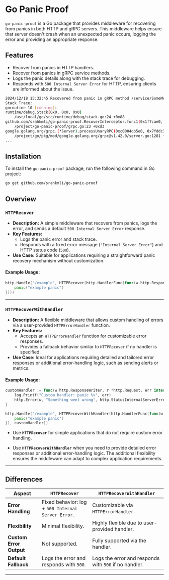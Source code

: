 # Go Panic Proof

`go-panic-proof` is a Go package that provides middleware for recovering from panics in both HTTP and gRPC servers. This middleware helps ensure that  server doesn't crash when an unexpected panic occurs, logging the error and providing an appropriate response.

## Features

- Recover from panics in HTTP handlers.
- Recover from panics in gRPC service methods.
- Logs the panic details along with the stack trace for debugging.
- Responds with `500 Internal Server Error` for HTTP, ensuring clients are informed about the issue.
```bash
2024/12/18 15:32:45 Recovered from panic in gRPC method /service/SomeMethod: something went wrong!
Stack Trace: 
goroutine 10 [running]:
runtime/debug.Stack(0x0, 0x0, 0x0)
	/usr/local/go/src/runtime/debug/stack.go:24 +0x88
github.com/srahkmli/go-panic-proof.RecoverInterceptor.func1(0x1f7cae0, 0x0, 0x1f7cae0, 0x0, 0x7fddc35d19b0)
	/project/go-panic-proof/grpc.go:23 +0xd3
google.golang.org/grpc.(*Server).processUnaryRPC(0xc0004db5e0, 0x7fddc35d1928, 0x1f9b960, 0xc0004d7030, 0xc00023bc00, 0x1f7cb80, 0x0, 0x0, 0x0)
	/project/go/pkg/mod/google.golang.org/grpc@v1.42.0/server.go:1281 +0x45b
...

```
  
## Installation

To install the `go-panic-proof` package, run the following command in  Go project:

```bash
go get github.com/srahkmli/go-panic-proof
``` 
## Overview

### `HTTPRecover`

- **Description:** A simple middleware that recovers from panics, logs the error, and sends a default `500 Internal Server Error` response.
- **Key Features:**
  - Logs the panic error and stack trace.
  - Responds with a fixed error message (`"Internal Server Error"`) and HTTP status code (`500`).
- **Use Case:** Suitable for applications requiring a straightforward panic recovery mechanism without customization.

#### Example Usage:
```go
http.Handle("/example", HTTPRecover(http.HandlerFunc(func(w http.ResponseWriter, r *http.Request) {
    panic("example panic")
})))
```

---

### `HTTPRecoverWithHandler`

- **Description:** A flexible middleware that allows custom handling of errors via a user-provided `HTTPErrorHandler` function.
- **Key Features:**
  - Accepts an `HTTPErrorHandler` function for customizable error responses.
  - Provides a fallback behavior similar to `HTTPRecover` if no handler is specified.
- **Use Case:** Ideal for applications requiring detailed and tailored error responses or additional error-handling logic, such as sending alerts or metrics.

#### Example Usage:
```go
customHandler := func(w http.ResponseWriter, r *http.Request, err interface{}) {
    log.Printf("Custom handler: panic %v", err)
    http.Error(w, "Something went wrong", http.StatusInternalServerError)
}

http.Handle("/example", HTTPRecoverWithHandler(http.HandlerFunc(func(w http.ResponseWriter, r *http.Request) {
    panic("example panic")
}), customHandler))
```

- Use **`HTTPRecover`** for simple applications that do not require custom error handling.

- Use **`HTTPRecoverWithHandler`** when you need to provide detailed error responses or additional error-handling logic. The additional flexibility ensures the middleware can adapt to complex application requirements.
---

## Differences

| Aspect                | `HTTPRecover`                                           | `HTTPRecoverWithHandler`                                  |
|-----------------------|---------------------------------------------------------|----------------------------------------------------------|
| **Error Handling**     | Fixed behavior: log + `500 Internal Server Error`.      | Customizable via `HTTPErrorHandler`.                     |
| **Flexibility**        | Minimal flexibility.                                    | Highly flexible due to user-provided handler.            |
| **Custom Error Output**| Not supported.                                          | Fully supported via the handler.                        |
| **Default Fallback**   | Logs the error and responds with `500`.                 | Logs the error and responds with `500` if no handler.    |

---
 


